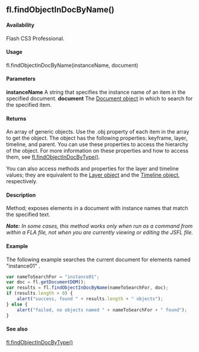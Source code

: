 ## fl.findObjectInDocByName()

#### Availability

Flash CS3 Professional.

#### Usage

fl.findObjectInDocByName(instanceName, document)

#### Parameters

**instanceName** A string that specifies the instance name of an item in the specified document.
**document** The [Document object](../Document_object/Document_summary.md) in which to search for the specified item.

#### Returns

An array of generic objects. Use the .obj property of each item in the array to get the object. The object has the following properties: keyframe, layer, timeline, and parent. You can use these properties to access the hierarchy of the object. For more information on these properties and how to access them, see [fl.findObjectInDocByType()](../flash_object_(fl)/fl28.md).

You can also access methods and properties for the layer and timeline values; they are equivalent to the [Layer object](../Layer_object/Layer_summary.md) and the [Timeline object](../Timeline_object/Timeline_summary.md), respectively.

#### Description

Method; exposes elements in a document with instance names that match the specified text.

***Note:** In some cases, this method works only when run as a command from within a FLA file, not when you are currently viewing or editing the JSFL file.*

#### Example

The following example searches the current document for elements named "instance01" .

```javascript
var nameToSearchFor = "instance01";
var doc = fl.getDocumentDOM();
var results = fl.findObjectInDocByName(nameToSearchFor, doc);
if (results.length > 0) {
    alert("success, found " + results.length + " objects");
} else {
    alert("failed, no objects named " + nameToSearchFor + " found");
}
```

#### See also

[fl.findObjectInDocByType()](../flash_object_(fl)/fl28.md)
